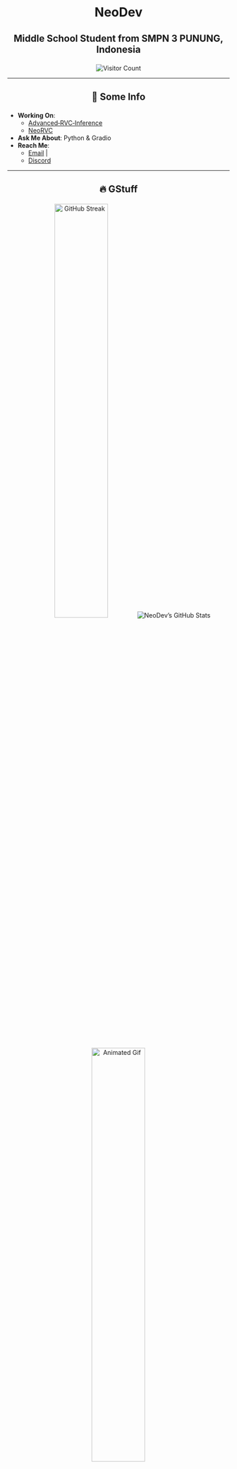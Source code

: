 # <p align="center">NeoDev</p>

## <p align="center">Middle School Student from SMPN 3 PUNUNG, Indonesia</p>

<p align="center">
  <img src="https://komarev.com/ghpvc/?username=TheNeodev&label=Visitors&color=FF0000&style=flat" alt="Visitor Count" />
</p>

---

## <p align="center">📄 Some Info</p>

- **Working On**:
  - [Advanced‑RVC‑Inference](https://github.com/ArkanDash/Advanced-RVC-Inference)
  - [NeoRVC](https://github.com/TheNeoDev/NeoRVC)
- **Ask Me About**: Python & Gradio
- **Reach Me**:
  - [Email](mailto:neoforevershog@gmail.com) |
  - [Discord](https://discord.com/users/1314204512814235689)

---

## <p align="center">🔥 GStuff</p>

<p align="center">
  
  <img src="https://streak-stats.demolab.com?user=TheNeoDev&theme=transparent&hide_border=true&short_numbers=true&background=00000000&border=00000000&ring=005eff&fire=ff0000&currStreakLabel=ffd700&currStreakNum=005eff&sideNums=ffffff&sideLabels=ffd700&dates=ffffff" alt="GitHub Streak" width="49%"/>
  <img src="https://github-readme-stats.vercel.app/api?username=TheNeoDev&show_icons=true&count_private=true&include_all_commits=false&custom_title=NeoDev's%20GitHub%20Stats&title_color=FFD700&text_color=DAA520&icon_color=FFA500&bg_color=FFFFFF" alt="NeoDev’s GitHub Stats"/>
  <img src="https://media.tenor.com/GiG-sl9vrJ8AAAAj/i-love-you-i-love-you-baby.gif" alt="Animated Gif" width="49%"/>
</p>


---

## <p align="center">💻 Languages & Tools</p>

<p align="center">
  <img src="https://img.shields.io/badge/Python-3776AB?style=for-the-badge&logo=python&logoColor=white" alt="Python"/>
  <img src="https://img.shields.io/badge/Git-F05032?style=for-the-badge&logo=git&logoColor=white" alt="Git"/>
  <img src="https://img.shields.io/badge/GitHub-181717?style=for-the-badge&logo=github&logoColor=white" alt="GitHub"/>
  <img src="https://img.shields.io/badge/Gradio-db9618?style=for-the-badge&logo=gradio&logoColor=white" alt="Gradio"/>
  <img src="https://img.shields.io/badge/Google_Colab-F9AB00?style=for-the-badge&logo=googlecolab&logoColor=blue" alt="Google Colab"/>
  <img src="https://img.shields.io/badge/Hugging_Face-FF9900?style=for-the-badge&logo=huggingface&logoColor=white" alt="Hugging Face"/>
</p>

---

## <p align="center">🎵 Fun Note</p>

<p align="center"><i>(Someone please put my character into an FNF mod! Contact me on <a href="https://discord.com/users/1314204512814235689">Discord</a> :D)</i></p>

---

<p align="center">© TheNeoDev (2025)</p>
